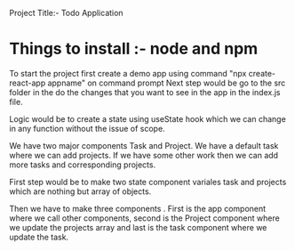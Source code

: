 Project Title:- Todo Application

# Things to install :- node and npm

To start the project first create a demo app using command "npx create-react-app appname" on command prompt
Next step would be go to the src folder in the do the changes that you want to see in the app in the index.js file.

Logic would be to create a state using useState hook which we can change in any function without the issue of scope.

We have two major components Task and Project. We have a default task where we can add projects. If we have some other work then we can add more tasks and corresponding projects.

First step would be to make two state component variales task and projects which are nothing but array of objects.

Then we have to make three components . First is the app component where we call other components, second is the Project component where we update the projects array and last is the task component where we update the task.



